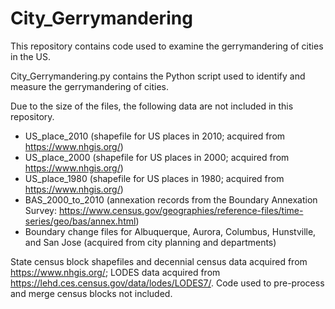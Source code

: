 # City_Gerrymandering
This repository contains code used to examine the gerrymandering of cities in the US.

City_Gerrymandering.py contains the Python script used to identify and measure the gerrymandering of cities.

Due to the size of the files, the following data are not included in this repository. 
- US_place_2010 (shapefile for US places in 2010; acquired from https://www.nhgis.org/)
- US_place_2000 (shapefile for US places in 2000; acquired from https://www.nhgis.org/)
- US_place_1980 (shapefile for US places in 1980; acquired from https://www.nhgis.org/)
- BAS_2000_to_2010 (annexation records from the Boundary Annexation Survey: https://www.census.gov/geographies/reference-files/time-series/geo/bas/annex.html)
- Boundary change files for Albuquerque, Aurora, Columbus, Hunstville, and San Jose (acquired from city planning and departments)

State census block shapefiles and decennial census data acquired from https://www.nhgis.org/; LODES data acquired from https://lehd.ces.census.gov/data/lodes/LODES7/. Code used to pre-process and merge census blocks not included.
